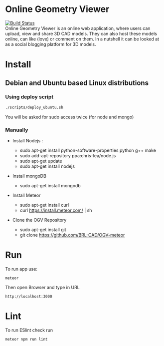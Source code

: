 # Online Geometry Viewer
[![Build Status](https://travis-ci.org/sniok/OGV-meteor.svg?branch=eslint)](https://travis-ci.org/sniok/OGV-meteor)  
Online Geometry Viewer is an online web application, where users can upload, view
and share 3D CAD models. They can also host these models online, can like (love)
or comment on them. In a nutshell it can be looked at as a social blogging 
platform for 3D models. 

# Install

## Debian and Ubuntu based Linux distributions
### Using deploy script
```sh
./scripts/deploy_ubuntu.sh
```
You will be asked for sudo access twice (for node and mongo)

### Manually
* Install Nodejs :

  * sudo apt-get install python-software-properties python g++ make
  * sudo add-apt-repository ppa:chris-lea/node.js
  * sudo apt-get update
  * sudo apt-get install nodejs

* Install mongoDB

  * sudo apt-get install mongodb

* Install Meteor

  * sudo apt-get install curl
  * curl https://install.meteor.com/ | sh

* Clone the OGV Repository

  * sudo apt-get install git
  * git clone https://github.com/BRL-CAD/OGV-meteor

# Run
To run app use: 
```
meteor
```
Then open Browser and type in URL
```
http://localhost:3000
```

# Lint
To run ESlint check run 
```
meteor npm run lint 
```

